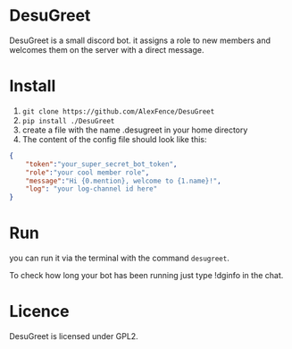 # DesuGreet
DesuGreet is a small discord bot. it assigns a role to new members and welcomes them on the server with a direct message.

# Install
1. `git clone https://github.com/AlexFence/DesuGreet`
2. `pip install ./DesuGreet`
3. create a file with the name .desugreet in your home directory
4. The content of the config file should look like this:
```JSON
{
    "token":"your_super_secret_bot_token",
    "role":"your cool member role",
    "message":"Hi {0.mention}, welcome to {1.name}!",
    "log": "your log-channel id here"
}
```

# Run
you can run it via the terminal with the command `desugreet`.

To check how long your bot has been running just type !dginfo in the chat.

# Licence
DesuGreet is licensed under GPL2.
